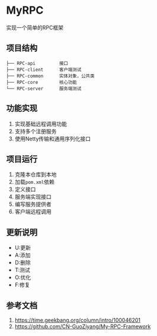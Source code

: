 # MyRPC
实现一个简单的RPC框架
## 项目结构
```
├── RPC-api         接口
├── RPC-client      客户端测试
├── RPC-common      实体对象，公共类
├── RPC-core        核心功能
└── RPC-server      服务端测试
```
## 功能实现
1. 实现基础远程调用功能
2. 支持多个注册服务
3. 使用Netty传输和通用序列化接口
## 项目运行
1. 克隆本仓库到本地
2. 加载`pom.xml`依赖 
3. 定义接口
4. 服务端实现接口 
5. 编写服务提供者 
6. 客户端远程调用
## 更新说明
- U:更新
- A:添加
- D:删除
- T:测试
- O:优化
- F:修复
## 参考文档
1. https://time.geekbang.org/column/intro/100046201
2. https://github.com/CN-GuoZiyang/My-RPC-Framework